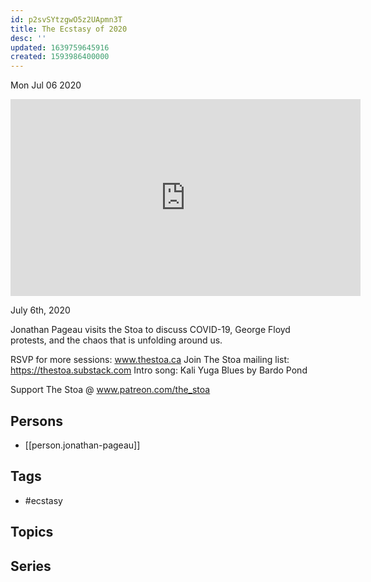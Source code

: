 ```yaml
---
id: p2svSYtzgwO5z2UApmn3T
title: The Ecstasy of 2020
desc: ''
updated: 1639759645916
created: 1593986400000
---
```





Mon Jul 06 2020

<iframe width="560" height="315" src="https://www.youtube.com/embed/8Iua2bh6XFI" title="The Ecstasy of 2020 w/ Jonathan Pageau" frameborder="0" allow="accelerometer; autoplay; clipboard-write; encrypted-media; gyroscope; picture-in-picture" allowfullscreen ></iframe>

July 6th, 2020

Jonathan Pageau visits the Stoa to discuss COVID-19, George Floyd protests, and the chaos that is unfolding around us.

RSVP for more sessions: www.thestoa.ca
Join The Stoa mailing list: https://thestoa.substack.com
Intro song: Kali Yuga Blues by Bardo Pond

Support The Stoa @ www.patreon.com/the_stoa

## Persons

- [[person.jonathan-pageau]]

## Tags

- #ecstasy

## Topics



## Series



